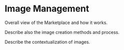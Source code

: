 
# Image Management

Overall view of the Marketplace and how it works. 

Describe also the image creation methods and process. 

Describe the contextualization of images.

